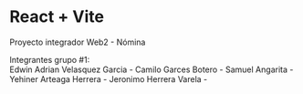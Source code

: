 # React + Vite
Proyecto integrador Web2 - Nómina

Integrantes grupo #1:  
Edwin Adrian Velasquez Garcia - 
Camilo Garces Botero - 
Samuel Angarita - 
Yehiner Arteaga Herrera - 
Jeronimo Herrera Varela - 
